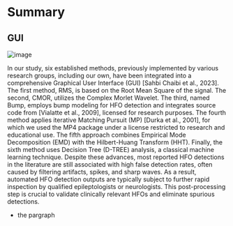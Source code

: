 # Summary
## GUI 
![image](https://github.com/user-attachments/assets/ce08e10d-247f-4274-87f7-2ec097722664)

In our study, six established methods, previously implemented by various research groups, including our own, have been integrated into a comprehensive Graphical User Interface (GUI) [Sahbi Chaibi et al., 2023]. The first method, RMS, is based on the Root Mean Square of the signal. The second, CMOR, utilizes the Complex Morlet Wavelet. The third, named Bump, employs bump modeling for HFO detection and integrates source code from [Vialatte et al., 2009], licensed for research purposes. The fourth method applies iterative Matching Pursuit (MP) [Durka et al., 2001], for which we used the MP4 package under a license restricted to research and educational use. The fifth approach combines Empirical Mode Decomposition (EMD) with the Hilbert-Huang Transform (HHT). Finally, the sixth method uses Decision Tree (D-TREE) analysis, a classical machine learning technique.
Despite these advances, most reported HFO detections in the literature are still associated with high false detection rates, often caused by filtering artifacts, spikes, and sharp waves. As a result, automated HFO detection outputs are typically subject to further rapid inspection by qualified epileptologists or neurologists. This post-processing step is crucial to validate clinically relevant HFOs and eliminate spurious detections.
 * the pargraph

   
